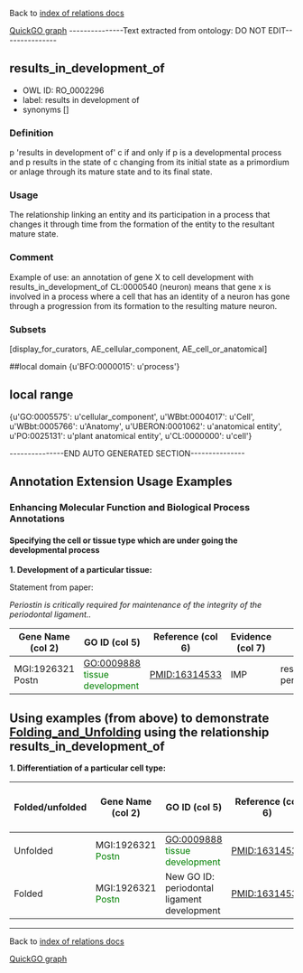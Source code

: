 Back to [index of relations docs](https://github.com/geneontology/annotation_extensions/tree/master/doc)

[QuickGO graph](http://www.ebi.ac.uk/QuickGO/AnnotationExtensionRelations.html)
---------------Text extracted from ontology: DO NOT EDIT---------------

## results_in_development_of
* OWL ID: RO_0002296
* label: results in development of
* synonyms
[]

### Definition
p 'results in development of' c if and only if p is a developmental process and p results in the state of c changing from its initial state as a primordium or anlage through its mature state and to its final state.

### Usage
The relationship linking an entity and its participation in a process that changes it through time from the formation of the entity to the resultant mature state.

### Comment
Example of use: an annotation of gene X to cell development with results_in_development_of CL:0000540 (neuron) means that gene x is involved in a process where a cell that has an identity of a neuron has gone through a progression from its formation to the resulting mature neuron.

### Subsets
[display_for_curators, AE_cellular_component, AE_cell_or_anatomical]

##local domain
{u'BFO:0000015': u'process'}

## local range
{u'GO:0005575': u'cellular_component', u'WBbt:0004017': u'Cell', u'WBbt:0005766': u'Anatomy', u'UBERON:0001062': u'anatomical entity', u'PO:0025131': u'plant anatomical entity', u'CL:0000000': u'cell'}

---------------END AUTO GENERATED SECTION---------------













Annotation Extension Usage Examples
-----------------------------------

### Enhancing Molecular Function and Biological Process Annotations

#### Specifying the cell or tissue type which are under going the developmental process

**1. Development of a particular tissue:**

Statement from paper:

*Periostin is critically required for maintenance of the integrity of the periodontal ligament..*

| Gene Name (col 2)                                 | GO ID (col 5)                                                    | Reference (col 6) | Evidence (col 7) | Annotation Extension (col 16)                                                                  |
|---------------------------------------------------|------------------------------------------------------------------|-------------------|------------------|------------------------------------------------------------------------------------------------|
| MGI:1926321 Postn | <GO:0009888> <span style="color:green">tissue development</span> | <PMID:16314533>   | IMP              | results\_in\_development\_of(MA:0002467) periodontal ligament |

Using examples (from above) to demonstrate [Folding\_and\_Unfolding](http://wiki.geneontology.org/index.php/Folding_and_Unfolding) using the relationship results\_in\_development\_of
----------------------------------------------------------------------------------------------------------------------------------------------------------

**1. Differentiation of a particular cell type:**

| Folded/unfolded | Gene Name (col 2)                                  | GO ID (col 5)                                                                | Reference (col 6) | Evidence (col 7) | Annotation Extension (col 16)                                                    | Parent terms of new folded GO term                       |
|-----------------|----------------------------------------------------|------------------------------------------------------------------------------|-------------------|------------------|----------------------------------------------------------------------------------|----------------------------------------------------------|
| Unfolded        | MGI:1926321 <span style="color:green">Postn</span> | <GO:0009888> <span style="color:green">tissue development</span>             | <PMID:16314533>   | IMP              | results\_in\_development\_of(CL:0000540) neuron |                                                          |
| Folded          | MGI:1926321 <span style="color:green">Postn</span> | New GO ID: periodontal ligament development | <PMID:16314533>   | IMP              |                                                                                  | is\_a  GO:0009888 tissue development |

------------------------------------------------------------------------

Back to [index of relations docs](https://github.com/geneontology/annotation_extensions/tree/master/doc)

[QuickGO graph](http://www.ebi.ac.uk/QuickGO/AnnotationExtensionRelations.html)

